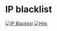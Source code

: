 # IP blacklist

[![IP Blacklist](https://github.com/JourneyOver/ip-blacklist/actions/workflows/blacklist.yml/badge.svg)](https://github.com/JourneyOver/ip-blacklist/actions/workflows/blacklist.yml)
[![Hits](https://hits.seeyoufarm.com/api/count/incr/badge.svg?url=https%3A%2F%2Fgithub.com%2FJourneyOver%2Fip-blacklist&count_bg=%2379C83D&title_bg=%23555555&icon=&icon_color=%23E7E7E7&title=hits&edge_flat=false)](https://hits.seeyoufarm.com)
